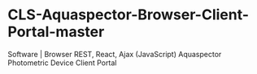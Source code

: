 # CLS-Aquaspector-Browser-Client-Portal-master
Software | Browser REST, React, Ajax (JavaScript) Aquaspector Photometric Device Client Portal
